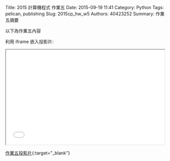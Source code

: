 Title: 2015 計算機程式 作業五
Date: 2015-09-19 11:41
Category: Python
Tags: pelican, publishing
Slug: 2015cp_hw_w5
Authors: 40423252
Summary: 作業五摘要

以下為作業五內容

利用 iframe 嵌入投影片:

<iframe src="40423252_cp_w5_p.html" width="500" height="300"></iframe>

[作業五投影片](40423252_cp_w5_p.html){:target="_blank"}
